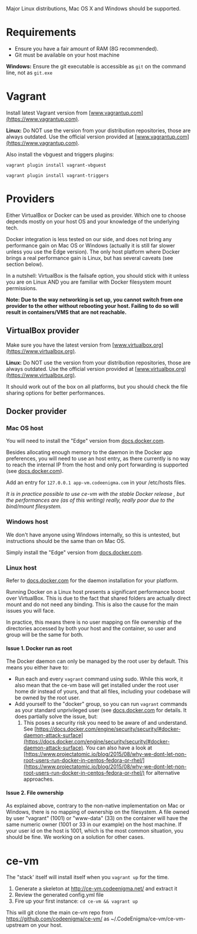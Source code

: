 Major Linux distributions, Mac OS X and Windows should be supported.

# Requirements

- Ensure you have a fair amount of RAM (8G recommended).
- Git must be available on your host machine

**Windows:** Ensure the git executable is accessible as `git` on the command line, not as `git.exe`

# Vagrant

Install latest Vagrant version from [www.vagrantup.com](https://www.vagrantup.com).

**Linux:** Do NOT use the version from your distribution repositories, those are always outdated. Use the official version provided at [www.vagrantup.com](https://www.vagrantup.com).

Also install the vbguest and triggers plugins:

```vagrant plugin install vagrant-vbguest```

```vagrant plugin install vagrant-triggers```

# Providers

Either VirtualBox or Docker can be used as provider. Which one to choose depends mostly on your host OS and your knowledge of the underlying tech.

Docker integration is less tested on our side, and does not bring any performance gain on Mac OS or Windows (actually it is still far slower unless you use the Edge version). The only host platform where Docker brings a real performance gain is Linux, but has several caveats (see section below).

In a nutshell: VirtualBox is the failsafe option, you should stick with it unless you are on Linux AND you are familiar with Docker filesystem mount permissions.

**Note: Due to the way networking is set up, you cannot switch from one provider to the other without rebooting your host. Failing to do so will result in containers/VMS that are not reachable.**

## VirtualBox provider

Make sure you have the latest version from [www.virtualbox.org](https://www.virtualbox.org).

**Linux:** Do NOT use the version from your distribution repositories, those are always outdated. Use the official version provided at [www.virtualbox.org](https://www.virtualbox.org).

It should work out of the box on all platforms, but you should check the file sharing options for better performances.


## Docker provider

### Mac OS host

You will need to install the "Edge" version from [docs.docker.com](https://docs.docker.com/docker-for-mac/install/).

Besides allocating enough memory to the daemon in the Docker app preferences, you will need to use an host entry, as there currently is no way to reach the internal IP from the host and only port forwarding is supported (see [docs.docker.com](https://docs.docker.com/docker-for-mac/networking/#known-limitations-use-cases-and-workarounds)).

Add an entry for `127.0.0.1 app-vm.codeenigma.com` in your /etc/hosts files.

*It is in practice possible to use ce-vm with the stable Docker release , but the performances are (as of this writing) really, really poor due to the bind/mount filesystem.*


### Windows host

We don't have anyone using Windows internally, so this is untested, but instructions should be the same than on Mac OS. 

Simply install the "Edge" version from [docs.docker.com](https://docs.docker.com/docker-for-windows/install/).

### Linux host

Refer to [docs.docker.com](https://docs.docker.com/engine/installation/) for the daemon installation for your platform.

Running Docker on a Linux host presents a significant performance boost over VirtualBox. This is due to the fact that shared folders are actually direct mount and do not need any binding. This is also the cause for the main issues you will face.

In practice, this means there is no user mapping on file ownership of the directories accessed by both your host and the container, so user and group will be the same for both.

#### Issue 1. Docker run as root

The Docker daemon can only be managed by the root user by default. This means you either have to:

- Run each and every `vagrant` command using sudo. While this work, it also mean that the ce-vm base will get installed under the root user home dir instead of yours, and that all files, including your codebase will be owned by the root user.
- Add yourself to the "docker" group, so you can run `vagrant` commands as your standard unprivileged user (see [docs.docker.com](https://docs.docker.com/engine/installation/linux/linux-postinstall/) for details. It does partially solve the issue, but:
  1. This poses a security risk you need to be aware of and understand. See [https://docs.docker.com/engine/security/security/#docker-daemon-attack-surface](https://docs.docker.com/engine/security/security/#docker-daemon-attack-surface). You can also have a look at [https://www.projectatomic.io/blog/2015/08/why-we-dont-let-non-root-users-run-docker-in-centos-fedora-or-rhel/](https://www.projectatomic.io/blog/2015/08/why-we-dont-let-non-root-users-run-docker-in-centos-fedora-or-rhel/) for alternative approaches.

#### Issue 2. File ownership

As explained above, contrary to the non-native implementation on Mac or Windows, 
there is no mapping of ownership on the filesystem. 
A file owned by user "vagrant" (1001) or "www-data" (33) on the container 
will have the same numeric owner (1001 or 33 in our example) on the host machine. 
If your user id on the host is 1001, which is the most common situation, 
you should be fine. We working on a solution for other cases.

# ce-vm

The "stack' itself will install itself when you `vagrant up` for the time.

1. Generate a skeleton at http://ce-vm.codeenigma.net/ and extract it
2. Review the generated config.yml file
3. Fire up your first instance: `cd ce-vm && vagrant up`

This will git clone the main ce-vm repo from https://github.com/codeenigma/ce-vm/ 
as ~/.CodeEnigma/ce-vm/ce-vm-upstream on your host.